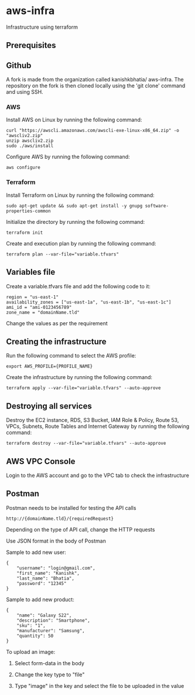 # aws-infra
Infrastructure using terraform

## Prerequisites

## Github
A fork is made from the organization called kanishkbhatia/ aws-infra. The repository on the fork is then cloned locally using the 'git clone' command and using SSH.

### AWS
Install AWS on Linux by running the following command:

```
curl "https://awscli.amazonaws.com/awscli-exe-linux-x86_64.zip" -o "awscliv2.zip"
unzip awscliv2.zip
sudo ./aws/install
```

Configure AWS by running the following command:

```
aws configure
```

### Terraform
Install Terraform on Linux by running the following command:

```
sudo apt-get update && sudo apt-get install -y gnupg software-properties-common
```

Initialize the directory by running the following command:

```
terraform init
```

Create and execution plan by running the following command:

```
terraform plan --var-file="variable.tfvars"
```

## Variables file

Create a variable.tfvars file and add the following code to it:

```
region = "us-east-1"
availability_zones = ["us-east-1a", "us-east-1b", "us-east-1c"]
ami_id = "ami-0123456789"
zone_name = "domainName.tld"
```

Change the values as per the requirement

## Creating the infrastructure

Run the following command to select the AWS profile:

```
export AWS_PROFILE={PROFILE_NAME}
```

Create the infrastructure by running the following command:

```
terraform apply --var-file="variable.tfvars" --auto-approve
```

## Destroying all services 

Destroy the EC2 instance, RDS, S3 Bucket, IAM Role & Policy, Route 53, VPCs, Subnets, Route Tables and Internet Gateway by running the following command:

```
terraform destroy --var-file="variable.tfvars" --auto-approve
```

## AWS VPC Console

Login to the AWS account and go to the VPC tab to check the infrastructure

## Postman

Postman needs to be installed for testing the API calls
```
http://{domainName.tld}/{requiredRequest}
```

Depending on the type of API call, change the HTTP requests

Use JSON format in the body of Postman

Sample to add new user:

```
{
    "username": "login@gmail.com",
    "first_name": "Kanishk",
    "last_name": "Bhatia",
    "password": "12345"
}
```

Sample to add new product:

```
{
    "name": "Galaxy S22",
    "description": "Smartphone",
    "sku": "1",
    "manufacturer": "Samsung",
    "quantity": 50
}
```

To upload an image:

1. Select form-data in the body

2. Change the key type to "file"

3. Type "image" in the key and select the file to be uploaded in the value